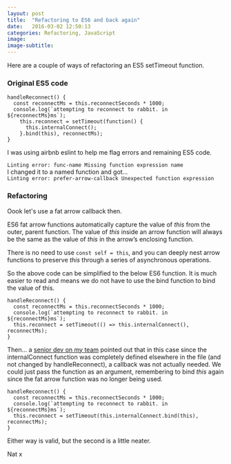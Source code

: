 ```yaml
---
layout: post
title:  "Refactoring to ES6 and back again"
date:   2016-03-02 12:50:13
categories: Refactoring, JavaScript
image:
image-subtitle:
---
```


Here are a couple of ways of refactoring an ES5 setTimeout function.

### Original ES5 code

    handleReconnect() {
      const reconnectMs = this.reconnectSeconds * 1000;
      console.log(`attempting to reconnect to rabbit. in ${reconnectMs}ms`);
        this.reconnect = setTimeout(function() {
          this.internalConnect();
        }.bind(this), reconnectMs);
    }

I was using airbnb eslint to help me flag errors and remaining ES5 code.

`Linting error: func-name Missing function expression name`<br>
I changed it to a named function and got...<br>
`Linting error: prefer-arrow-callback Unexpected function expression`<br>


### Refactoring

Oook let's use a fat arrow callback then.

ES6 fat arrow functions automatically capture the value of *this* from the outer, parent function. The value of *this* inside an arrow function will always be the same as the value of *this* in the arrow’s enclosing function.

There is no need to use `const self = this`, and you can deeply nest arrow functions to preserve *this* through a series of asynchronous operations.

So the above code can be simplified to the below ES6 function. It is much easier to read and means we do not have to use the bind function to bind the value of this.

    handleReconnect() {
      const reconnectMs = this.reconnectSeconds * 1000;
      console.log(`attempting to reconnect to rabbit. in ${reconnectMs}ms`);
      this.reconnect = setTimeout(() => this.internalConnect(), reconnectMs);
    }

Then... a <a href="https://about.me/riccardocoppola" target="_blank">senior dev on my team</a> pointed out that in this case since the internalConnect function was completely defined elsewhere in the file (and not changed by handleReconnect), a callback was not actually needed. We could just pass the function as an argument, remembering to bind *this* again since the fat arrow function was no longer being used.

    handleReconnect() {
      const reconnectMs = this.reconnectSeconds * 1000;
      console.log(`attempting to reconnect to rabbit. in ${reconnectMs}ms`);
      this.reconnect = setTimeout(this.internalConnect.bind(this), reconnectMs);
    }

Either way is valid, but the second is a little neater.

Nat x
